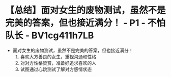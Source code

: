 # 【总结】面对女生的废物测试，虽然不是完美的答案，但也接近满分！ - P1 - 不怕队长 - BV1cg411h7LB

-   面对女生的废物测试，虽然不是完美的答案，但也接近满分！
    1.  喜欢大方善良的女生，重视沟通和性格
    2.  对对方性格赞赏，准备好追求喜欢的人
    3.  试图通过心跳测试了解对方感情状态